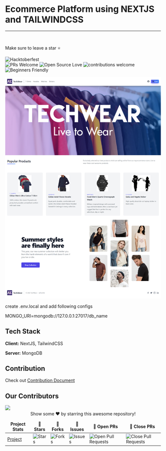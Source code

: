 # Ecommerce Platform using NEXTJS and TAILWINDCSS

---

<br/>
<table align="center">
    <thead align="center">
        <tr border: 1px;>
            <td><b>Project Stats</td>
            <td><b>🌟 Stars</b></td>
            <td><b>🍴 Forks</b></td>
            <td><b>🐛 Issues</b></td>
            <td><b>🔔 Open PRs</b></td>
            <td><b>🔕 Close PRs</b></td>
        </tr>
     </thead>
    <tbody>
         <tr>
            <td><a href="https://github.com/Ahsan-Ehtesham/Ecommerce-Store-using-NextJS"</a>Project</td>
            <td><img alt="Stars" src="https://img.shields.io/github/stars/Ahsan-Ehtesham/Ecommerce-Store-using-NextJS?style=flat&logo=github"/></td>
             <td><img alt="Forks" src="https://img.shields.io/github/forks/Ahsan-Ehtesham/Ecommerce-Store-using-NextJS?style=flat&logo=github"/></td>
            <td><img alt="Issues" src="https://img.shields.io/github/issues/Ahsan-Ehtesham/Ecommerce-Store-using-NextJS?style=flat&logo=github"/></td>
            <td><img alt="Open Pull Requests" src="https://img.shields.io/github/issues-pr/Ahsan-Ehtesham/Ecommerce-Store-using-NextJS?style=flat&logo=github"/></td>
           <td><img alt="Close Pull Requests" src="https://img.shields.io/github/issues-pr-closed/Ahsan-Ehtesham/Ecommerce-Store-using-NextJS?style=flat&color=critical&logo=github"/></td>
        </tr>

Make sure to leave a star ⭐

![Hacktoberfest](https://img.shields.io/badge/hacktoberfest-%E2%9D%A4-red)  
![PRs Welcome](https://img.shields.io/badge/PRs-welcome-brightgreen.svg?style=flat-square)
![Open Source Love](https://img.shields.io/badge/Open%20Source-%E2%9D%A4-red)
![contributions welcome](https://img.shields.io/badge/contributions-welcome-brightgreen.svg?style=flat)
![Beginners Friendly](https://img.shields.io/badge/Begginer%20Friendly%20-Yes-orange)

![App Screenshot](Screenshot.png)

create .env.local and add following configs

MONGO_URI=mongodb://127.0.0.1:27017/db_name

## Tech Stack

**Client:** NextJS, TailwindCSS

**Server:** MongoDB

## Contribution

Check out <a href="/CONTRIBUTING.md">Contribution Document</a>

## Our Contributors

<a href="https://github.com/Ahsan-Ehtesham/Ecommerce-Store-using-NextJS/graphs/contributors">
  <img src="https://contrib.rocks/image?repo=Ahsan-Ehtesham/Ecommerce-Store-using-NextJS" />
</a>

<br>
<div align="center">
Show some ❤️ by starring this awesome repository!
</div>
